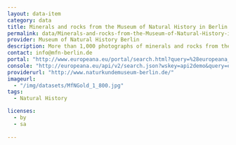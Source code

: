 ```yaml
---
layout: data-item
category: data
title: Minerals and rocks from the Museum of Natural History in Berlin
permalink: data/Minerals-and-rocks-from-the-Museum-of-Natural-History-in-Berlin
provider: Museum of Natural History Berlin
description: More than 1,000 photographs of minerals and rocks from the mineralogical collections of the  Museum of Natural History Berlin. In English with scientific names of minerals and rocks.
contact: info@mfn-berlin.de
portal: "http://www.europeana.eu/portal/search.html?query=%28europeana_collectionName%3A11622*%29+AND+NOT+%28Etikett%29&rows=12&start=1&qf=REUSABILITY%3Aopen" 
console: "http://europeana.eu/api/v2/search.json?wskey=api2demo&query=europeana_collectionName:11622*+NOT+(Etikett)&start=1&rows=12&profile=standard&reusability=open"
providerurl: "http://www.naturkundemuseum-berlin.de/"
imageurl: 
  - "/img/datasets/MfNGold_1_800.jpg"
tags:
  - Natural History

licenses:
  - by
  - sa  
      
---
```


